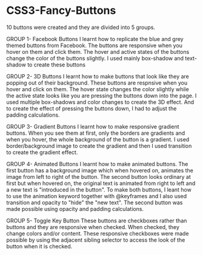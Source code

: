 # CSS3-Fancy-Buttons
10 buttons were created and they are divided into 5 groups. 

GROUP 1- Facebook Buttons
  I learnt how to replicate the blue and grey themed buttons from Facebook. The buttons are responsive when you hover on them and click     them. The hover and active states of the buttons change the color of the buttons slightly. I used mainly box-shadow and text-shadow to     create these buttons

GROUP 2- 3D Buttons
  I learnt how to make buttons that look like they are popping out of their background. These buttons are respnsive when you hover and       click on them. The hover state changes the color slightly while the active state looks like you are pressing the buttons down into the     page. I used multiple box-shadows and color changes to create the 3D effect. And to create the effect of pressing the buttons down, I     had to adjust the padding calculations. 
  
GROUP 3- Gradient Buttons
  I learnt how to make responsive gradient buttons. When you see them at first, only the borders are gradients and when you hover, the       whole background of the button is a gradient. I used border/background image to create the gradient and then I used transition to         create the gradient effect. 

GROUP 4- Animated Buttons
  I learnt how to make animated buttons. The first button has a background image which when hovered on, animates the image from left to     right of the button. The second button looks ordinary at first but when hovered on, the original text is animated from right to left and   a new text is "introduced in the button". To make both buttons, I leant how to use the animation keyword together with @keyframes and I   also used transition and opacity to "hide" the "new text". The second button was made possible using opacity and padding calculations.
  
GROUP 5- Toggle Key Button
  These buttons are checkboxes rather than buttons and they are responsive when checked. When checked, they change colors and/or content. These responsive checkboxes were made possible by using the adjacent sibling selector to access the look of the button when it is checked. 
